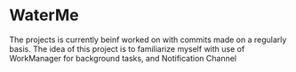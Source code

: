 # WaterMe
The projects is currently beinf worked on with commits made on a regularly basis. The idea of this project
is to familiarize myself with use of WorkManager for background tasks, and Notification Channel
